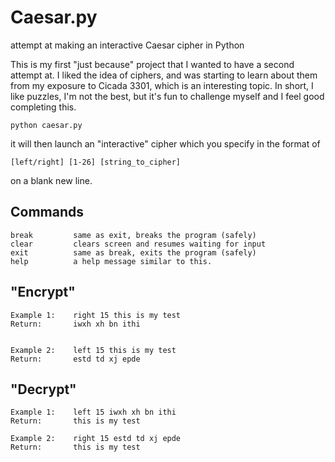 # Caesar.py
attempt at making an interactive Caesar cipher in Python

This is my first "just because" project that I wanted to have a second attempt at. 
I liked the idea of ciphers, and was starting to learn about them from my exposure to Cicada 3301, which is an interesting topic.
In short, I like puzzles, I'm not the best, but it's fun to challenge myself and I feel good completing this. 

```
python caesar.py
```

it will then launch an "interactive" cipher which you specify in the format of 

```
[left/right] [1-26] [string_to_cipher]
```

on a blank new line.




Commands
--------
```
break         same as exit, breaks the program (safely)
clear         clears screen and resumes waiting for input
exit          same as break, exits the program (safely)
help          a help message similar to this.
```



"Encrypt"
---------
```
Example 1:    right 15 this is my test
Return:       iwxh xh bn ithi


Example 2:    left 15 this is my test
Return:       estd td xj epde
```




"Decrypt"
---------
```
Example 1:    left 15 iwxh xh bn ithi
Return:       this is my test

Example 2:    right 15 estd td xj epde
Return:       this is my test
```
